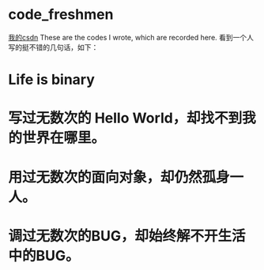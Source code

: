 # code_freshmen
[我的csdn](https://blog.csdn.net/intmainhhh)
These are the codes I wrote, which are recorded here.
看到一个人写的挺不错的几句话，如下：
# Life is binary
# 写过无数次的 Hello World，却找不到我的世界在哪里。
# 用过无数次的面向对象，却仍然孤身一人。
# 调过无数次的BUG，却始终解不开生活中的BUG。
